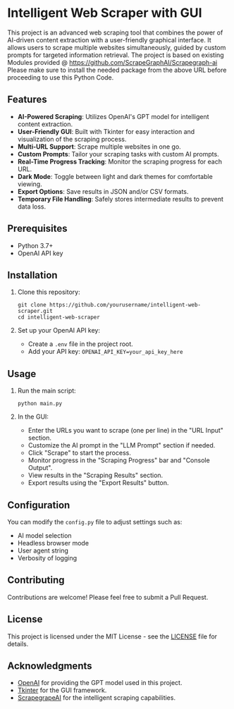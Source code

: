 # Intelligent Web Scraper with GUI

This project is an advanced web scraping tool that combines the power of AI-driven content extraction with a user-friendly graphical interface. It allows users to scrape multiple websites simultaneously, guided by custom prompts for targeted information retrieval. The project is based on existing Modules provided @ https://github.com/ScrapeGraphAI/Scrapegraph-ai
Please make sure to install the needed package from the above URL before proceeding to use this Python Code.

## Features

- **AI-Powered Scraping**: Utilizes OpenAI's GPT model for intelligent content extraction.
- **User-Friendly GUI**: Built with Tkinter for easy interaction and visualization of the scraping process.
- **Multi-URL Support**: Scrape multiple websites in one go.
- **Custom Prompts**: Tailor your scraping tasks with custom AI prompts.
- **Real-Time Progress Tracking**: Monitor the scraping progress for each URL.
- **Dark Mode**: Toggle between light and dark themes for comfortable viewing.
- **Export Options**: Save results in JSON and/or CSV formats.
- **Temporary File Handling**: Safely stores intermediate results to prevent data loss.

## Prerequisites

- Python 3.7+
- OpenAI API key

## Installation

1. Clone this repository:
   ```
   git clone https://github.com/yourusername/intelligent-web-scraper.git
   cd intelligent-web-scraper
   ```

2. Set up your OpenAI API key:
   - Create a `.env` file in the project root.
   - Add your API key: `OPENAI_API_KEY=your_api_key_here`

## Usage

1. Run the main script:
   ```
   python main.py
   ```

2. In the GUI:
   - Enter the URLs you want to scrape (one per line) in the "URL Input" section.
   - Customize the AI prompt in the "LLM Prompt" section if needed.
   - Click "Scrape" to start the process.
   - Monitor progress in the "Scraping Progress" bar and "Console Output".
   - View results in the "Scraping Results" section.
   - Export results using the "Export Results" button.

## Configuration

You can modify the `config.py` file to adjust settings such as:

- AI model selection
- Headless browser mode
- User agent string
- Verbosity of logging

## Contributing

Contributions are welcome! Please feel free to submit a Pull Request.

## License

This project is licensed under the MIT License - see the [LICENSE](LICENSE) file for details.

## Acknowledgments

- [OpenAI](https://openai.com/) for providing the GPT model used in this project.
- [Tkinter](https://docs.python.org/3/library/tkinter.html) for the GUI framework.
- [ScrapegrapeAI](https://github.com/scrapegrape/scrapegrape) for the intelligent scraping capabilities.


